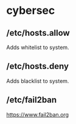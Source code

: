# cybersec
## /etc/hosts.allow
Adds whitelist to system.
## /etc/hosts.deny
Adds blacklist to system.
## /etc/fail2ban
https://www.fail2ban.org
